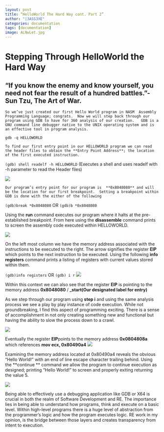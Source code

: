 ```yaml
---
layout: post
title: “HelloWorld The Hard Way cont. Part 2”
author: "|3ASS3XE"
categories: documentation
tags: [documentation]
image: ALNwLet.jpg
---
```


# Stepping Through HelloWorld the Hard Way
## “If you know the enemy and know yourself, you need not fear the result of a hundred battles.”-Sun Tzu, The Art of War.
	So we’ve just created our first Hello World program in NASM  Assembly Programming Language; congrats.  Now we will step back through our program using GDB to have for 360 analysis of our creation.   GDB is a GNU command line debugger native to the UNIX operating system and is an effective tool in program analysis.  

`gdb -q HELLOWORLD`

	To find our first entry point in our HELLOWORLD program we can read the header files to obtain the **Entry Point Address**; the location of the first executed instruction.  
`(gdb) shell readelf -h HELLOWORLD` (Executes a shell and uses readelf with -h parameter  to read the Header files)


![](2019-11-15-GDBHelloWorld/Ghdbheader.png)

	Our program’s entry point for our program is  **0x8048080** and will be the location for our first breakpoint.  Setting a breakpoint within GDB is done with the either of the following 
`(gdb)break *0x8048080`  OR `(gdb)b *0x8048080`

Using the **run** command executes our program where it halts at the pre-established breakpoint.  From here using the **disassemble** command prints to screen the assembly code executed within HELLOWORLD.


![](2019-11-15-GDBHelloWorld/disassembleHW.png)

On the left most column we have the memory address associated with the instructions to be executed to the right.  The arrow signifies the register **EIP** which points to the next instruction to be executed.  Using the following **info registers** command prints a listing of registers with current values stored within them.  

`(gdb)info registers` OR `(gdb) i r`
![](2019-11-15-GDBHelloWorld/InfoRegisters.png)


Within this context we can also see that the register **EIP** is pointing to the memory address **0x8048080** / **_start(**Our designated label for entry**)** 

As we step through our program using **step i**  and using the same analysis process we see a play by play instance of code execution.    While not groundbreaking, I find this aspect of programming exciting.  There is a sense of accomplishment in not only creating something new and functional but having the ability to slow the process down to a crawl.  

![](2019-11-15-GDBHelloWorld/ESP%20to%20HW.png)

Eventually  the register **EIP**points to the memory address **0x0804808a**  which references **mov ecx, 0x80490a4**
![](2019-11-15-GDBHelloWorld/Annotation%202019-11-13%20175716.png)


Examining the memory address located at 0x80490a4 reveals the obvious “Hello World!” with an end of line escape character trailing behind.   Using the **continue **  command we allow the program to continue execution as designed; printing “Hello World!” to screen and properly exiting returning the value 5.

![](2019-11-15-GDBHelloWorld/AddofHW.png)

Being able to effectively use a debugging application like GDB or X64 is crucial in both the realm of Software Development and RE.  The importance lies in being able to understand how programs, think and execute on a basic level.  Within high-level programs there is a huge level of abstraction from the programmer’s logic and how the program executes logic.  RE work in my opinion, is the bridge between those layers and creates transparency from intent to execution.
